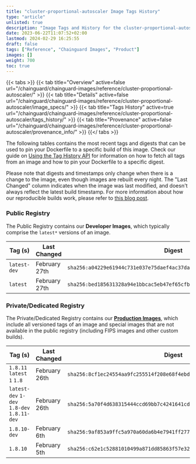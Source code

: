 ```yaml
---
title: "cluster-proportional-autoscaler Image Tags History"
type: "article"
unlisted: true
description: "Image Tags and History for the cluster-proportional-autoscaler Chainguard Image"
date: 2023-06-22T11:07:52+02:00
lastmod: 2024-02-29 16:25:55
draft: false
tags: ["Reference", "Chainguard Images", "Product"]
images: []
weight: 700
toc: true
---
```


{{< tabs >}}
{{< tab title="Overview" active=false url="/chainguard/chainguard-images/reference/cluster-proportional-autoscaler/" >}}
{{< tab title="Details" active=false url="/chainguard/chainguard-images/reference/cluster-proportional-autoscaler/image_specs/" >}}
{{< tab title="Tags History" active=true url="/chainguard/chainguard-images/reference/cluster-proportional-autoscaler/tags_history/" >}}
{{< tab title="Provenance" active=false url="/chainguard/chainguard-images/reference/cluster-proportional-autoscaler/provenance_info/" >}}
{{</ tabs >}}

The following tables contains the most recent tags and digests that can be used to pin your Dockerfile to a specific build of this image. Check our guide on [Using the Tag History API](/chainguard/chainguard-images/using-the-tag-history-api/) for information on how to fetch all tags from an image and how to pin your Dockerfile to a specific digest.

Please note that digests and timestamps only change when there is a change to the image, even though images are rebuilt every night. The "Last Changed" column indicates when the image was last modified, and doesn't always reflect the latest build timestamp. For more information about how our reproducible builds work, please refer to [this blog post](https://www.chainguard.dev/unchained/reproducing-chainguards-reproducible-image-builds).

### Public Registry
The Public Registry contains our **Developer Images**, which typically comprise the `latest*` versions of an image.

| Tag (s)       | Last Changed  | Digest                                                                    |
|---------------|---------------|---------------------------------------------------------------------------|
|  `latest-dev` | February 27th | `sha256:a04229e61944c731e037e75daef4ac37dab75557e83795dbef5d6d14c669417d` |
|  `latest`     | February 27th | `sha256:bed185631328a94e1bbcac5eb47ef65cfbca119e3ec07270c34a99ba7284a4ea` |


### Private/Dedicated Registry
The Private/Dedicated Registry contains our **[Production Images](https://www.chainguard.dev/chainguard-images)**, which include all versioned tags of an image and special images that are not available in the public registry (including FIPS images and other custom builds).

| Tag (s)                                      | Last Changed  | Digest                                                                    |
|----------------------------------------------|---------------|---------------------------------------------------------------------------|
|  `1.8.11` `latest` `1` `1.8`                 | February 26th | `sha256:8cf1ec24554aa9fc255514f208e68f4ebd45abd6a124a66370073677f472e13c` |
|  `latest-dev` `1-dev` `1.8-dev` `1.8.11-dev` | February 26th | `sha256:5a70f4d638315444ccd69bb7c4241641cdfbcb3128799e9233b9ac6054ff11b7` |
|  `1.8.10-dev`                                | February 6th  | `sha256:9af853a9ffc5a970a60da6b4e7941ff2771be749459425a4eb92b77cd00e1888` |
|  `1.8.10`                                    | February 5th  | `sha256:c62e1c52881010499a871dd85863f57e32acafb999bcdeb3dfd7f58b8729b282` |


